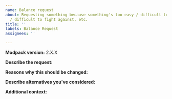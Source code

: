 ```yaml
---
name: Balance request
about: Requesting something because something's too easy / difficult to craft, easy
  / difficult to fight against, etc.
title: ''
labels: Balance Request
assignees: ''

---
```


<!--
Before submitting an issue:
First, check if your request has been submitted before. If it has, please don't submit a duplicate.
Then, check if you're on the latest Divine Journey 2 version. If not, please update first.
Finally, fill out the entire form by replacing the comments (text surrounded by <!-- --​>).
-->

**Modpack version:**
2.X.X

**Describe the request:**
<!--
A clear and concise description of what the request is.
Ex. "I think ... is too expensive/grindy ..., the recipe should instead be ..."
-->

**Reasons why this should be changed:**
<!--
Sensible points on why the modpack would be "better" if this was changed.
Ex. "The automation setup comes too late ..." / "There is nothing to do in the meantime ..."
-->

**Describe alternatives you've considered:**
<!--
A clear and concise description of any alternative solutions you've considered.
Ex. "If the proposed recipe isn't added, then ..." / "Setting up automation differently would be ..."
-->

**Additional context:**
<!--
Add any other context or screenshots about the feature request here.
Ex. "This mainly occurs when ..." / "It's not an issue in Singleplayer, because ..."
-->